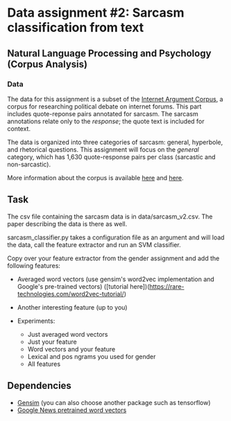 # Data assignment \#2: Sarcasm classification from text

## Natural Language Processing and Psychology (Corpus Analysis)

### Data

The data for this assignment is a subset of the [Internet Argument Corpus](https://nlds.soe.ucsc.edu/iac), a corpus for researching political debate on internet forums. This part includes quote-reponse pairs annotated for sarcasm. The sarcasm annotations relate only to the *response*; the quote text is included for context.

The data is organized into three categories of sarcasm: general, hyperbole, and rhetorical questions. This assignment will focus on the *general* category, which has 1,630 quote-response pairs per class (sarcastic and non-sarcastic).

More information about the corpus is available [here](https://nlds.soe.ucsc.edu/sarcasm2) and [here](http://www.sigdial.org/workshops/conference17/proceedings/pdf/SIGDIAL04.pdf).

## Task

The csv file containing the sarcasm data is in data/sarcasm_v2.csv. The paper describing the data is there as well.

sarcasm_classifier.py takes a configuration file as an argument and will load the data, call the feature extractor and run an SVM classifier.

Copy over your feature extractor from the gender assignment and add the following features:

* Averaged word vectors (use gensim's word2vec implementation and Google's pre-trained vectors) ([tutorial here])(https://rare-technologies.com/word2vec-tutorial/)

* Another interesting feature (up to you)

* Experiments: 

   * Just averaged word vectors
   * Just your feature
   * Word vectors and your feature
   * Lexical and pos ngrams you used for gender
   * All features

## Dependencies

* [Gensim](https://radimrehurek.com/gensim/install.html) (you can also choose another package such as tensorflow)
* [Google News pretrained word vectors](https://docs.google.com/uc?id=0B7XkCwpI5KDYNlNUTTlSS21pQmM&export=download)
